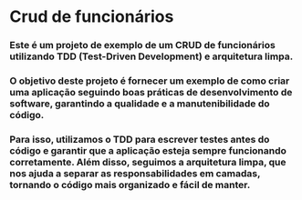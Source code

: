 # Crud de funcionários

### Este é um projeto de exemplo de um CRUD de funcionários utilizando TDD (Test-Driven Development) e arquitetura limpa.

### O objetivo deste projeto é fornecer um exemplo de como criar uma aplicação seguindo boas práticas de desenvolvimento de software, garantindo a qualidade e a manutenibilidade do código.

### Para isso, utilizamos o TDD para escrever testes antes do código e garantir que a aplicação esteja sempre funcionando corretamente. Além disso, seguimos a arquitetura limpa, que nos ajuda a separar as responsabilidades em camadas, tornando o código mais organizado e fácil de manter.
